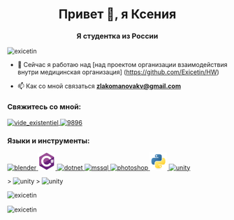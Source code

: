 <h1 align = "center"> Привет 👋, я Ксения </h1>
<h3 align = "center"> Я студентка из России </h3>

<p align = "left"> <img src = " https://komarev.com/ghpvc/?username=exicetin&label=Profile%20views&color=0e75b6&style=flat "alt =" exicetin "/> </p>

- 🔭 Сейчас я работаю над [над проектом организации взаимодействия внутри медицинская организация] (https://github.com/Exicetin/HW)

- 📫 Как со мной связаться **zlakomanovakv@gmail.com**

<h3 align = "left"> Свяжитесь со мной: </h3>
<p align = "left">
<a href="https://instagram.com/vide_existentiel" target="blank"> <img align = "center" src = "https: //cdn.jsdelivr.net/npm/simple-icons@3.0.1/icons/instagram.svg "alt =" vide_existentiel "height =" 30 "width =" 40 "/> </a>
<a href="https://discord.gg/9896" target="blank"> <img align = "center" src = "https://cdn.jsdelivr.net/npm/simple-icons@3.0.1 /icons/discord.svg "alt =" 9896 "height =" 30 "width =" 40 "/> </a>
</p>

<h3 align =" left "> Языки и инструменты: </h3>
<p align = "left"> <a href="https://www.blender.org/" target="_blank"> <img src = "https://download.blender.org/branding/community/blender_community_badge_white .svg "alt =" blender "width =" 40 "height =" 40 "/> </a> <a href="https://www.w3schools.com/cs/" target="_blank"> <img src = "https://raw.githubusercontent.com/devicons/devicon/master/icons/csharp/csharp-original.svg" alt = "csharp" width = "40" height = "40" /> </a> <a href="https://dotnet.microsoft.com/" target="_blank"> <img src = "https: //raw.githubusercontent.com / devicons / devicon / master / icons / dot-net / dot-net-original-wordmark.svg "alt =" dotnet "width =" 40 "height =" 40 "/> </a> <a href =" https://www.microsoft.com/en-us/sql-server "target =" _ blank "> <img src =" https://cdn.worldvectorlogo.com/logos/microsoft-sql-server.svg "alt = "mssql" width = "40" height = "40" /> </a> <a href="https://www.photoshop.com/en" target="_blank"> <img src = "https: //raw.githubusercontent.com/devicons/devicon/master/icons/photoshop/photoshop-line.svg "alt =" photoshop "width =" 40 "height =" 40 "/> </a> <a href =" https://www.python.org "target = "_ blank"> <img src = "https://raw.githubusercontent.com/devicons/devicon/master/icons/python/python-original.svg" alt = "python" width = "40" height = " 40 "/> </a> <a href="https://unity.com/" target="_blank"> <img src =" https://www.vectorlogo.zone/logos/unity3d/unity3d-icon .svg "alt =" unity "width =" 40 "height =" 40 "/> </a> </p>> <img src = "https://www.vectorlogo.zone/logos/unity3d/unity3d-icon.svg" alt = "unity" width = "40" height = "40" /> </a> </ p >> <img src = "https://www.vectorlogo.zone/logos/unity3d/unity3d-icon.svg" alt = "unity" width = "40" height = "40" /> </a> </ p >

<p> <img align = "center" src = "https://github-readme-stats.vercel.app/api/top-langs?username=exicetin&show_icons=true&locale=en&layout=compact" alt = "exicetin" /> </p>

<p> <img align = "center" src = "https://github-readme-streak-stats.herokuapp.com/?user=exicetin&" alt = "exicetin" /> </p>
